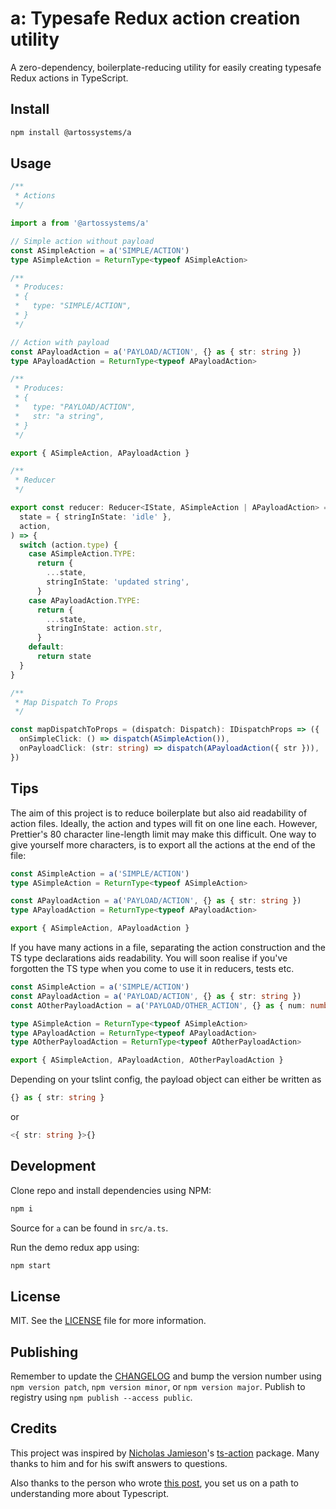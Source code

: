 # a: Typesafe Redux action creation utility

A zero-dependency, boilerplate-reducing utility for easily creating typesafe
Redux actions in TypeScript.

## Install

```sh
npm install @artossystems/a
```

## Usage

```ts
/**
 * Actions
 */

import a from '@artossystems/a'

// Simple action without payload
const ASimpleAction = a('SIMPLE/ACTION')
type ASimpleAction = ReturnType<typeof ASimpleAction>

/**
 * Produces:
 * {
 *   type: "SIMPLE/ACTION",
 * }
 */

// Action with payload
const APayloadAction = a('PAYLOAD/ACTION', {} as { str: string })
type APayloadAction = ReturnType<typeof APayloadAction>

/**
 * Produces:
 * {
 *   type: "PAYLOAD/ACTION",
 *   str: "a string",
 * }
 */

export { ASimpleAction, APayloadAction }
```

```ts
/**
 * Reducer
 */

export const reducer: Reducer<IState, ASimpleAction | APayloadAction> = (
  state = { stringInState: 'idle' },
  action,
) => {
  switch (action.type) {
    case ASimpleAction.TYPE:
      return {
        ...state,
        stringInState: 'updated string',
      }
    case APayloadAction.TYPE:
      return {
        ...state,
        stringInState: action.str,
      }
    default:
      return state
  }
}
```

```ts
/**
 * Map Dispatch To Props
 */

const mapDispatchToProps = (dispatch: Dispatch): IDispatchProps => ({
  onSimpleClick: () => dispatch(ASimpleAction()),
  onPayloadClick: (str: string) => dispatch(APayloadAction({ str })),
})
```

## Tips

The aim of this project is to reduce boilerplate but also aid readability of
action files. Ideally, the action and types will fit on one line each. However,
Prettier's 80 character line-length limit may make this difficult. One way to
give yourself more characters, is to export all the actions at the end of the
file:

```ts
const ASimpleAction = a('SIMPLE/ACTION')
type ASimpleAction = ReturnType<typeof ASimpleAction>

const APayloadAction = a('PAYLOAD/ACTION', {} as { str: string })
type APayloadAction = ReturnType<typeof APayloadAction>

export { ASimpleAction, APayloadAction }
```

If you have many actions in a file, separating the action construction and the
TS type declarations aids readability. You will soon realise if you've forgotten
the TS type when you come to use it in reducers, tests etc.

```ts
const ASimpleAction = a('SIMPLE/ACTION')
const APayloadAction = a('PAYLOAD/ACTION', {} as { str: string })
const AOtherPayloadAction = a('PAYLOAD/OTHER_ACTION', {} as { num: number })

type ASimpleAction = ReturnType<typeof ASimpleAction>
type APayloadAction = ReturnType<typeof APayloadAction>
type AOtherPayloadAction = ReturnType<typeof AOtherPayloadAction>

export { ASimpleAction, APayloadAction, AOtherPayloadAction }
```

Depending on your tslint config, the payload object can either be written as

```ts
{} as { str: string }
```

or

```ts
<{ str: string }>{}
```

## Development

Clone repo and install dependencies using NPM:

```sh
npm i
```

Source for `a` can be found in `src/a.ts`.

Run the demo redux app using:

```sh
npm start
```

## License

MIT. See the [LICENSE](LICENSE) file for more information.

## Publishing

Remember to update the [CHANGELOG](CHANGELOG.md) and bump the version number
using `npm version patch`, `npm version minor`, or `npm version major`. Publish
to registry using `npm publish --access public`.

## Credits

This project was inspired by [Nicholas Jamieson](https://github.com/cartant)'s
[ts-action](https://github.com/cartant/ts-action) package. Many thanks to him
and for his swift answers to questions.

Also thanks to the person who wrote
[this post](https://qiita.com/terrierscript/items/b9687f610a96ab964ab2), you set
us on a path to understanding more about Typescript.
